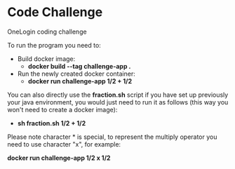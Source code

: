 # Code Challenge
OneLogin coding challenge

To run the program you need to:
 * Build docker image:
    * **docker build --tag challenge-app .**
 * Run the newly created docker container:
    * **docker run challenge-app 1/2 + 1/2**

You can also directly use the **fraction.sh** script if you have set up previously your java environment, 
you would just need to run it as follows (this way you won't need to create a docker image):
- **sh fraction.sh 1/2 + 1/2**

Please note character * is special, to represent the multiply operator you need to use character "x", for example:

**docker run challenge-app 1/2 x 1/2**

